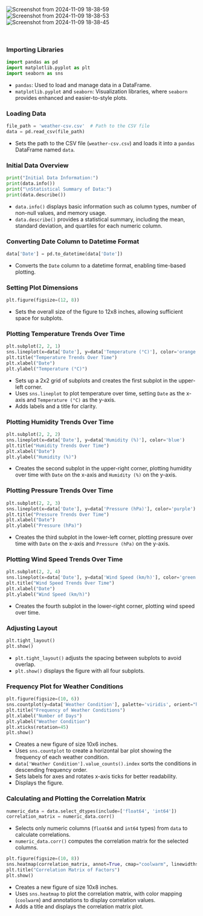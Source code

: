 ![Screenshot from 2024-11-09 18-38-59](https://github.com/user-attachments/assets/4af2c9fa-85ee-4241-848f-84ab35e1b608)
![Screenshot from 2024-11-09 18-38-53](https://github.com/user-attachments/assets/ad2518f4-dc97-4cc8-a021-9ea01bd8ed3b)
![Screenshot from 2024-11-09 18-38-45](https://github.com/user-attachments/assets/7df2b3f8-b551-4d84-bdd6-9574beb72996)

<br>

### Importing Libraries
```python
import pandas as pd
import matplotlib.pyplot as plt
import seaborn as sns
```
- `pandas`: Used to load and manage data in a DataFrame.
- `matplotlib.pyplot` and `seaborn`: Visualization libraries, where `seaborn` provides enhanced and easier-to-style plots.

### Loading Data
```python
file_path = 'weather-csv.csv'  # Path to the CSV file
data = pd.read_csv(file_path)
```
- Sets the path to the CSV file (`weather-csv.csv`) and loads it into a `pandas` DataFrame named `data`.

### Initial Data Overview
```python
print("Initial Data Information:")
print(data.info())
print("\nStatistical Summary of Data:")
print(data.describe())
```
- `data.info()` displays basic information such as column types, number of non-null values, and memory usage.
- `data.describe()` provides a statistical summary, including the mean, standard deviation, and quartiles for each numeric column.

### Converting Date Column to Datetime Format
```python
data['Date'] = pd.to_datetime(data['Date'])
```
- Converts the `Date` column to a datetime format, enabling time-based plotting.

### Setting Plot Dimensions
```python
plt.figure(figsize=(12, 8))
```
- Sets the overall size of the figure to 12x8 inches, allowing sufficient space for subplots.

### Plotting Temperature Trends Over Time
```python
plt.subplot(2, 2, 1)
sns.lineplot(x=data['Date'], y=data['Temperature (°C)'], color='orange')
plt.title("Temperature Trends Over Time")
plt.xlabel("Date")
plt.ylabel("Temperature (°C)")
```
- Sets up a 2x2 grid of subplots and creates the first subplot in the upper-left corner.
- Uses `sns.lineplot` to plot temperature over time, setting `Date` as the x-axis and `Temperature (°C)` as the y-axis.
- Adds labels and a title for clarity.

### Plotting Humidity Trends Over Time
```python
plt.subplot(2, 2, 2)
sns.lineplot(x=data['Date'], y=data['Humidity (%)'], color='blue')
plt.title("Humidity Trends Over Time")
plt.xlabel("Date")
plt.ylabel("Humidity (%)")
```
- Creates the second subplot in the upper-right corner, plotting humidity over time with `Date` on the x-axis and `Humidity (%)` on the y-axis.

### Plotting Pressure Trends Over Time
```python
plt.subplot(2, 2, 3)
sns.lineplot(x=data['Date'], y=data['Pressure (hPa)'], color='purple')
plt.title("Pressure Trends Over Time")
plt.xlabel("Date")
plt.ylabel("Pressure (hPa)")
```
- Creates the third subplot in the lower-left corner, plotting pressure over time with `Date` on the x-axis and `Pressure (hPa)` on the y-axis.

### Plotting Wind Speed Trends Over Time
```python
plt.subplot(2, 2, 4)
sns.lineplot(x=data['Date'], y=data['Wind Speed (km/h)'], color='green')
plt.title("Wind Speed Trends Over Time")
plt.xlabel("Date")
plt.ylabel("Wind Speed (km/h)")
```
- Creates the fourth subplot in the lower-right corner, plotting wind speed over time.

### Adjusting Layout
```python
plt.tight_layout()
plt.show()
```
- `plt.tight_layout()` adjusts the spacing between subplots to avoid overlap.
- `plt.show()` displays the figure with all four subplots.

### Frequency Plot for Weather Conditions
```python
plt.figure(figsize=(10, 6))
sns.countplot(y=data['Weather Condition'], palette='viridis', orient="h", order=data['Weather Condition'].value_counts().index)
plt.title("Frequency of Weather Conditions")
plt.xlabel("Number of Days")
plt.ylabel("Weather Condition")
plt.xticks(rotation=45)
plt.show()
```
- Creates a new figure of size 10x6 inches.
- Uses `sns.countplot` to create a horizontal bar plot showing the frequency of each weather condition.
- `data['Weather Condition'].value_counts().index` sorts the conditions in descending frequency order.
- Sets labels for axes and rotates x-axis ticks for better readability.
- Displays the figure.

### Calculating and Plotting the Correlation Matrix
```python
numeric_data = data.select_dtypes(include=['float64', 'int64'])
correlation_matrix = numeric_data.corr()
```
- Selects only numeric columns (`float64` and `int64` types) from `data` to calculate correlations.
- `numeric_data.corr()` computes the correlation matrix for the selected columns.

```python
plt.figure(figsize=(10, 8))
sns.heatmap(correlation_matrix, annot=True, cmap="coolwarm", linewidths=0.5)
plt.title("Correlation Matrix of Factors")
plt.show()
```
- Creates a new figure of size 10x8 inches.
- Uses `sns.heatmap` to plot the correlation matrix, with color mapping (`coolwarm`) and annotations to display correlation values.
- Adds a title and displays the correlation matrix plot.
